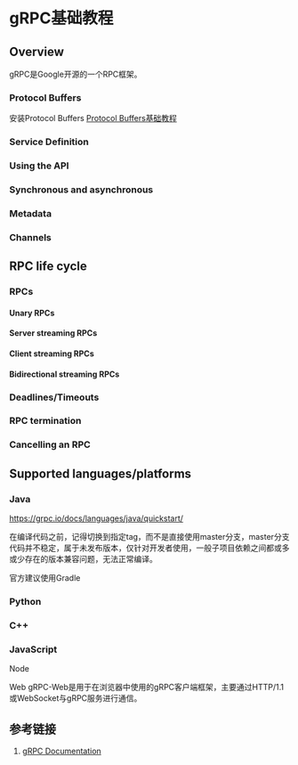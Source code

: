 # gRPC基础教程



## Overview

gRPC是Google开源的一个RPC框架。

### Protocol Buffers

安装Protocol Buffers
[Protocol Buffers基础教程](work/framework/Common/Serialization/Protocol-Buffers基础教程.md)


### Service Definition



### Using the API


### Synchronous and asynchronous


### Metadata


### Channels


## RPC life cycle


### RPCs


#### Unary RPCs


#### Server streaming RPCs


#### Client streaming RPCs


#### Bidirectional streaming RPCs


### Deadlines/Timeouts


### RPC termination


### Cancelling an RPC



## Supported languages/platforms



### Java

https://grpc.io/docs/languages/java/quickstart/

在编译代码之前，记得切换到指定tag，而不是直接使用master分支，master分支代码并不稳定，属于未发布版本，仅针对开发者使用，一般子项目依赖之间都或多或少存在的版本兼容问题，无法正常编译。

官方建议使用Gradle



### Python


### C++


### JavaScript

Node

Web
gRPC-Web是用于在浏览器中使用的gRPC客户端框架，主要通过HTTP/1.1或WebSocket与gRPC服务进行通信。



## 参考链接
1. [gRPC Documentation](https://grpc.io/docs/)